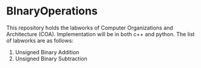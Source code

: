 # BInaryOperations
This repository holds the labworks of Computer Organizations and Architecture (COA).
Implementation will be in both c++ and python. The list of labworks are as follows:
1. Unsigned Binary Addition
2. Unsigned Binary Subtraction 
